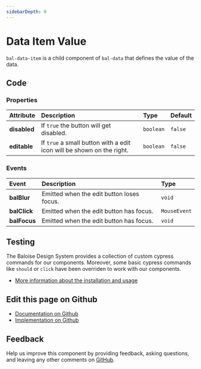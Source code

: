 ```yaml
---
sidebarDepth: 0
---
```



# Data Item Value

`bal-data-item` is a child component of `bal-data` that defines the value of the data.




<ClientOnly><docs-component-tabs></docs-component-tabs></ClientOnly>

<!-- docs:child of bal-data -->


## Code



### Properties


| Attribute    | Description                                                           | Type                 | Default            |
| :----------- | :-------------------------------------------------------------------- | :------------------- | :----------------- |
| **disabled** | If `true` the button will get disabled.                               | <code>boolean</code> | <code>false</code> |
| **editable** | If `true` a small button with a edit icon will be shown on the right. | <code>boolean</code> | <code>false</code> |

### Events


| Event        | Description                               | Type                    |
| :----------- | :---------------------------------------- | :---------------------- |
| **balBlur**  | Emitted when the edit button loses focus. | <code>void</code>       |
| **balClick** | Emitted when the edit button has focus.   | <code>MouseEvent</code> |
| **balFocus** | Emitted when the edit button has focus.   | <code>void</code>       |

## Testing

The Baloise Design System provides a collection of custom cypress commands for our components. Moreover, some basic cypress commands like `should` or `click` have been overriden to work with our components.

- [More information about the installation and usage](/components/tooling/testing.html)



## Edit this page on Github

* [Documentation on Github](https://github.com/baloise/design-system/blob/master/docs/src/components/components/bal-data-value.md)
* [Implementation on Github](https://github.com/baloise/design-system/blob/master/packages/components/src/components/bal-data-value)

## Feedback

Help us improve this component by providing feedback, asking questions, and leaving any other comments on [GitHub](https://github.com/baloise/design-system/issues/new).

